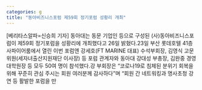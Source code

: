 ```yaml
---
categories: g
title: "동아비즈니스포럼 제59회 정기포럼 성황리 개최"
---
```

[베리타스알파=신승희 기자] 동아대는 동문 기업인 등으로 구성된 (사)동아비즈니스포럼이 제59회 정기포럼을 성황리에 개최했다고 26일 밝혔다.23일 부산 롯데호텔 41층 사파이어룸에서 열린 이번 포럼엔 강세호(FT MARINE 대표) 수석부회장, 김영식 고문위원(세자녀출산지원재단 이사장) 등 포럼 관계자와 동아대 강대성 부총장, 김완중 경영대학원장 등 모두 50여 명이 참석했다.강 부회장은 “코로나19로 침체된 분위기 회복을 위해 꾸준히 관심 주시는 회원 여러분께 감사하다”며 “회원 간 네트워킹과 명사초청 강연 등 활발한 포럼을 만